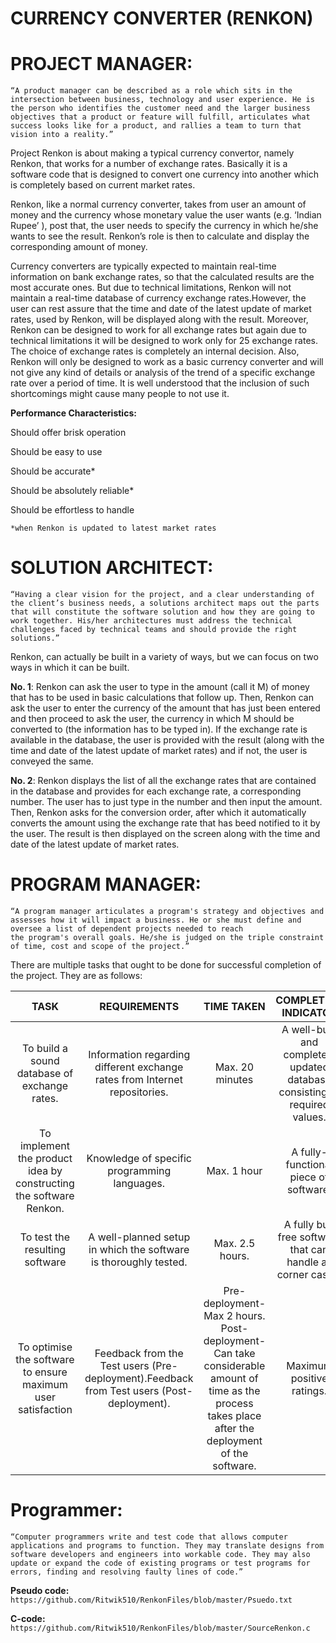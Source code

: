 
# **CURRENCY CONVERTER (RENKON)**



# PROJECT MANAGER:

`“A product manager can be described as a role which sits in the intersection between business, technology and user experience. He is the person who identifies the customer need and the larger business objectives that a product or feature will fulfill, articulates what success looks like for a product, and rallies a team to turn that vision into a reality.”`

Project Renkon is about making a typical currency convertor, namely Renkon, that works for a number of exchange rates. Basically it is a software code that is designed to convert one currency into another which is completely based on current market rates.

Renkon, like a normal currency converter, takes from user an amount of money and the currency whose monetary value the user wants (e.g. ‘Indian Rupee’ ), post that, the user needs to specify the currency in which he/she wants to see the result. Renkon’s role is then to calculate and display the corresponding amount of money.

Currency converters are typically expected to maintain real-time information on bank exchange rates, so that the calculated results are the most accurate ones. But due to technical limitations, Renkon will not maintain a real-time database of currency exchange rates.However, the user can rest assure that the time and date of the latest update of market rates, used by Renkon, will be displayed along with the result. Moreover,  
Renkon can be designed to work for all exchange rates but again due to technical limitations it will be designed to work only for 25 exchange rates. The choice of exchange rates is completely an internal decision.
Also, Renkon will only be designed to work as a basic currency converter and will not give any kind of details or analysis of the trend of a specific exchange rate over a period of time. It is well understood that the inclusion of such shortcomings might cause many people to not use it.

**Performance Characteristics:**

Should offer brisk operation

Should be easy to use

Should be accurate*

Should be absolutely reliable*

Should be effortless to handle

`*when Renkon is updated to latest market rates`

# SOLUTION ARCHITECT:

`“Having a clear vision for the project, and a clear understanding of the client’s business needs, a solutions architect maps out the parts that will constitute the software solution and how they are going to work together. His/her architectures must address the technical challenges faced by technical teams and should provide the right solutions.”`

Renkon, can actually be built in a variety of ways, but we can focus on two ways in which it can be built.

**No. 1**: Renkon can ask the user to type in the amount (call it M) of money that has to be used in basic calculations that follow up. Then, Renkon can ask the user to enter the currency of the amount that has just been entered and then proceed to ask the user, the currency in which M should be converted to (the information has to be typed in). If the exchange rate is available in the database, the user is provided with the result (along with the time and date of the latest update of market rates) and if not, the user is conveyed the same.


**No. 2**: Renkon displays the list of all the exchange rates that are contained in the database and provides for each exchange rate, a corresponding number. The user has to just type in the number and then input the amount.
Then, Renkon asks for the conversion order, after which it automatically converts the amount using the exchange rate that has beed notified to it by the user. The result is then displayed on the screen along with the time and date of the latest update of market rates.

# PROGRAM MANAGER:

`“A program manager articulates a program's strategy and objectives and assesses how it will impact a business. He or she must define and oversee a list of dependent projects needed to reach the program's overall goals. He/she is judged on the triple constraint of time, cost and scope of the project.”`

There are multiple tasks that ought to be done for successful completion of the project. They are as follows:

|TASK|REQUIREMENTS|TIME TAKEN|COMPLETION INDICATOR|
|:---:|:---:|:---:|:---:|
|To build a sound database of exchange rates.|Information regarding different exchange rates from Internet repositories.|Max. 20 minutes|A well-built and completely updated database consisting of required values.|
|To implement the product idea by constructing the software Renkon.  | Knowledge of specific programming languages.|Max. 1 hour | A fully-functional piece of software.|
| To test the resulting software|A well-planned setup in which the software is thoroughly tested.|Max. 2.5 hours.| A fully bug free software that can handle all corner cases.|
|To optimise the software to ensure maximum user satisfaction|Feedback from the Test users (Pre-deployment).Feedback from Test users (Post-deployment). |Pre-deployment- Max 2 hours. Post-deployment- Can take considerable amount of time as the process takes place after the deployment of the software.|Maximum positive ratings.|


# Programmer:

`“Computer programmers write and test code that allows computer applications and programs to function. They may translate designs from software developers and engineers into workable code. They may also update or expand the code of existing programs or test programs for errors, finding and resolving faulty lines of code.”`


**Pseudo code:**
`https://github.com/Ritwik510/RenkonFiles/blob/master/Psuedo.txt`

**C-code:**
`https://github.com/Ritwik510/RenkonFiles/blob/master/SourceRenkon.c`
